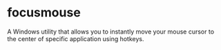 # focusmouse
A Windows utility that allows you to instantly move your mouse cursor to the center of specific application using hotkeys.
